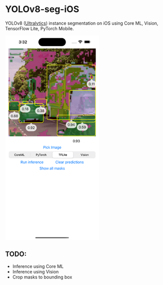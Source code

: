 # YOLOv8-seg-iOS
YOLOv8 ([Ultralytics](https://github.com/ultralytics/ultralytics)) instance segmentation on iOS using Core ML, Vision, TensorFlow Lite, PyTorch Mobile.

<img src="Docs/Images/Example.png" width="300">

## TODO:
- Inference using Core ML
- Inference using Vision
- Crop masks to bounding box
